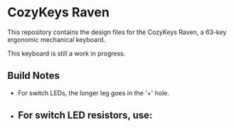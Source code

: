 # CozyKeys Raven

This repository contains the design files for the CozyKeys Raven, a 63-key
ergonomic mechanical keyboard.

This keyboard is still a work in progress.


## Build Notes

- For switch LEDs, the longer leg goes in the '+' hole.
- For switch LED resistors, use:
    - 
